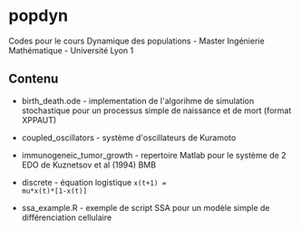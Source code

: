 # popdyn
Codes pour le cours Dynamique des populations - Master Ingénierie Mathématique - Université Lyon 1

## Contenu

* birth_death.ode - implementation de l'algorihme de simulation stochastique pour un processus simple de naissance et de mort (format XPPAUT)

* coupled_oscillators - système d'oscillateurs de Kuramoto

* immunogeneic_tumor_growth - repertoire Matlab pour le système de 2 EDO de Kuznetsov et al (1994) BMB

* discrete - équation logistique <code>x(t+1) = mu\*x(t)\*[1-x(t)]</code>

* ssa_example.R - exemple de script SSA pour un modèle simple de différenciation cellulaire

